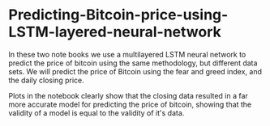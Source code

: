 # Predicting-Bitcoin-price-using-LSTM-layered-neural-network

In these two note books we use a multilayered LSTM neural network to predict the price of bitcoin using the same methodology, but different data sets. We will predict the price of Bitcoin using the fear and greed index, and the daily closing price. 

Plots in the notebook clearly show that the closing data resulted in a far more accurate model for predicting the price of bitcoin, showing that the validity of a model is equal to the validity of it's data.
